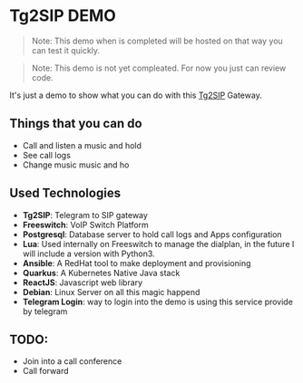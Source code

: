 Tg2SIP DEMO
===========

> Note: This demo when is completed will be hosted on that way you can test it quickly.

> Note: This demo is not yet compleated. For now you just can review code.

It's just a demo to show what you can do with this [Tg2SIP](https://github.com/hectorvent/tg2sip) Gateway.

## Things that you can do

- Call and listen a music and hold
- See call logs
- Change music music and ho

## Used Technologies

* **Tg2SIP**: Telegram to SIP gateway
* **Freeswitch**: VoIP Switch Platform
* **Postgresql**: Database server to hold call logs and Apps configuration
* **Lua**: Used internally on Freeswitch to manage the dialplan, in the future I will include a version with Python3.
* **Ansible**: A RedHat tool to make deployment and provisioning
* **Quarkus**: A Kubernetes Native Java stack
* **ReactJS**: Javascript web library
* **Debian**: Linux Server on all this magic happend
* **Telegram Login**: way to login into the demo is using this service provide by telegram


## TODO:

* Join into a call conference
* Call forward
